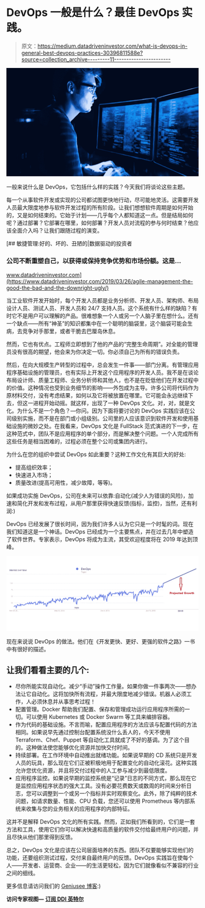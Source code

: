 # DevOps 一般是什么？最佳 DevOps 实践。

> 原文：<https://medium.datadriveninvestor.com/what-is-devops-in-general-best-devops-practices-30396811588e?source=collection_archive---------11----------------------->

![](img/6354166a9bc57da4f6eb1b7a7f07e44c.png)

一般来说什么是 DevOps，它包括什么样的实践？今天我们将谈论这些主题。

每一个从事软件开发或实现的公司都试图更快地行动，尽可能地灵活。这需要开发人员最大限度地参与软件开发过程的所有阶段。让我们想想软件周期是如何开始的，又是如何结束的。它始于计划——几乎每个人都知道这一点。但是结局如何呢？通过部署？它部署在哪里，如何部署？开发人员对流程的参与何时结束？他应该全面介入吗？让我们跟随过程的演变。

[](https://www.datadriveninvestor.com/2019/03/26/agile-management-the-good-the-bad-and-the-downright-ugly/) [## 敏捷管理:好的、坏的、丑陋的|数据驱动的投资者

### 公司不断重塑自己，以获得或保持竞争优势和市场份额。这是…

www.datadriveninvestor.com](https://www.datadriveninvestor.com/2019/03/26/agile-management-the-good-the-bad-and-the-downright-ugly/) 

当工业软件开发开始时，每个开发人员都是业务分析师、开发人员、架构师、布局设计人员、测试人员、开发人员和 24/7 支持人员。这个系统有什么样的缺陷？有时它不是用户可以理解的产品。很难想象一个人或另一个人脑子里在想什么。还有一个缺点——所有“神圣”的知识都集中在一个聪明的脑袋里，这个脑袋可能会生病，去竞争对手那里，或者干脆去巴厘岛休息。

然而，它也有优点。工程师立即想到了他的产品的“完整生命周期”。对全能的管理员没有很高的期望，他会来为你决定一切。你必须自己为所有的错误负责。

然后，在向大规模生产转型的过程中，总会发生一件事——部门分离。有管理应用程序基础设施的管理员，也有实际上开发这个应用程序的开发人员。我不是在谈论布局设计师、质量工程师、业务分析师和其他人，也不是在贬低他们在开发过程中的价值。这种情况也受到业务细节的影响——外包成为主导。许多公司将代码作为原材料交付，没有考虑结果，如何以及它将被放置在哪里。它可能会永远继续下去，但这一进程开始动摇。就这样，出现了一种 DevOps 文化。对，对，就是文化。为什么不是一个角色？—你问。因为下面将要讨论的 DevOps 实践应该在公司级别实施，而不是在部门或小组级别。公司里的人应该意识到软件开发和使用基础设施的微妙之处。在我看来，DevOps 文化是 FullStack 范式演进的下一步，在这种范式中，团队不是应用程序的单个部分，而是解决整个问题。一个人完成所有这些任务是相当困难的，过程必须在整个公司或集团内进行。

为什么在您的组织中尝试 DevOps 如此重要？这种工作文化有其巨大的好处:

*   提高组织效率；
*   快速进入市场；
*   质量改进(提高可用性，减少故障，等等)。

如果成功实施 DevOps，公司在未来可以依靠:自动化(减少人为错误的风险)，加速和简化开发和发布过程，从用户那里获得快速反馈(指标，监控)，当然，还有利润:)

DevOps 已经发展了很长时间，因为我们许多人认为它只是一个时髦的词。现在我们知道这是一个神话。DevOps 已经成为一个主要焦点，并在过去几年中塑造了软件世界。专家表示，DevOps 将成为主流，其受欢迎程度将在 2019 年达到顶峰。

![](img/5491254b961eefd9ec1260bbeae7ff8f.png)

现在来说说 DevOps 的做法。他们在《开发更快、更好、更强的软件之路》一书中有很好的描述。

## 让我们看看主要的几个:

*   尽你所能实现自动化。减少“手动”操作工作量。如果你做一件事两次——想办法让它自动化。这将加快所有流程，并最大限度地减少错误。机器人必须工作，人必须休息并从事思考过程！
*   配置管理。Docker 帮助我们配置、保存和管理成功运行应用程序所需的一切。可以使用 Kubernetes 或 Docker Swarm 等工具来编排容器。
*   作为代码的基础设施。不言而喻，配置应用程序的方法应该与配置代码的方法相同。如果说早先通过控制台配置系统没什么丢人的，今天不使用 Terraform、Chef、Puppet 等自动化工具就成了不好的基调。为了这个目的。这种做法使您能够优化资源并加快交付时间。
*   持续部署。在工作环境中自动推出就绪功能。如果说早期的 CD 系统只是开发人员的玩具，那么现在它们正被积极地用于配置变化的自动化滚花。这种实践允许您优化资源，并且将交付过程中的人工参与减少到最低限度。
*   应用程序监控。如果说早期的监控系统是“记录”日志的不同方式，那么现在它是监控应用程序状态的强大工具。没有必要花费数天或数周的时间来分析日志，您可以调整到一个或另一个指标并实时观察变化。此外，除了纯粹的技术问题，如请求数量、性能、CPU 负载，您还可以使用 Prometheus 等内部系统来收集与您的业务相关的应用程序的内部特征。

这并不是解释 DevOps 文化的所有实践。然而，正如我们所看到的，它们是一套方法和工具，使用它们你可以解决快速和高质量的软件交付给最终用户的问题，并且尽快从他们那里得到反馈。

总之，DevOps 文化是应该在公司层面培养的东西。团队不仅要能够实现他们的功能，还要组织测试过程，交付来自最终用户的反馈。DevOps 实践旨在使每个人——开发者、运营商、企业——的生活更轻松，因为它们就像看似不兼容的行业之间的细线。

更多信息请访问我们的 [Geniusee 博客](https://geniusee.com/blog):)

**访问专家视图—** [**订阅 DDI 英特尔**](https://datadriveninvestor.com/ddi-intel)